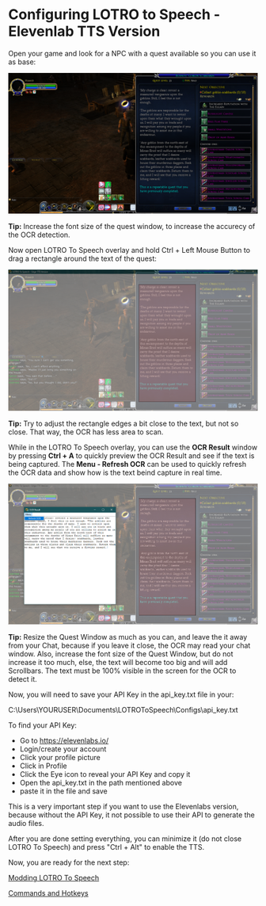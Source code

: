 # Configuring LOTRO to Speech - Elevenlab TTS Version

Open your game and look for a NPC with a quest available so you can use it as base:

![enter image description here](https://github.com/ils94/LOTROToSpeech/blob/master/Tutorial/Images/tutorial1.PNG?raw=true)

**Tip:** Increase the font size of the quest window, to increase the accurecy of the OCR detection.

Now open LOTRO To Speech overlay and hold Ctrl + Left Mouse Button to drag a rectangle around the text of the quest:

![enter image description here](https://github.com/ils94/LOTROToSpeech/blob/master/Tutorial/Images/tutorial2.PNG?raw=true)

**Tip:** Try to adjust the rectangle edges a bit close to the text, but not so close. That way, the OCR has less area to scan.

While in the LOTRO To Speech overlay, you can use the **OCR Result** window by pressing **Ctrl + A** to quickly preview the OCR Result and see if the text is being captured. The **Menu - Refresh OCR** can be used to quickly refresh the OCR data and show how is the text beind capture in real time.

![enter image description here](https://github.com/ils94/LOTROToSpeech/blob/master/Tutorial/Images/tutorial3.PNG?raw=true)

**Tip:** Resize the Quest Window as much as you can, and leave the it away from your Chat, because if you leave it close, the OCR may read your chat window. Also, increase the font size of the Quest Window, but do not increase it too much, else, the text will become too big and will add Scrollbars. The text must be 100% visible in the screen for the OCR to detect it.

Now, you will need to save your API Key in the api_key.txt file in your: 

C:\Users\YOURUSER\Documents\LOTROToSpeech\Configs\api_key.txt

To find your API Key:

- Go to https://elevenlabs.io/
- Login/create your account
- Click your profile picture
- Click in Profile
- Click the Eye icon to reveal your API Key and copy it
- Open the api_key.txt in the path mentioned above
- paste it in the file and save

This is a very important step if you want to use the Elevenlabs version, because without the API Key, it not possible to use their API to generate the audio files.

After you are done setting everything, you can minimize it (do not close LOTRO To Speech) and press "Ctrl + Alt" to enable the TTS.

Now, you are ready for the next step:

[Modding LOTRO To Speech](https://github.com/ils94/LOTROToSpeech/blob/master/Tutorial/Files/modding.md)

[Commands and Hotkeys](https://github.com/ils94/LOTROToSpeech/blob/master/Tutorial/Files/commandsandhotkeys.md)
